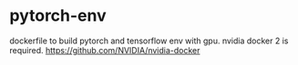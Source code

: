 # pytorch-env
dockerfile to build pytorch and tensorflow env with gpu.
nvidia docker 2 is required.
https://github.com/NVIDIA/nvidia-docker
